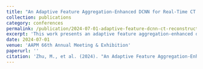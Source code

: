 ```yaml
---
title: "An Adaptive Feature Aggregation-Enhanced DCNN for Real-Time CT Reconstruction and Tumor Segmentation from Single X-Ray Projections"
collection: publications
category: conferences
permalink: /publication/2024-07-01-adaptive-feature-dcnn-ct-reconstruction
excerpt: 'This work presents an adaptive feature aggregation-enhanced deep convolutional neural network (DCNN) for real-time CT reconstruction and tumor segmentation from single X-ray projections, demonstrated at the AAPM 66th Annual Meeting.'
date: 2024-07-01
venue: 'AAPM 66th Annual Meeting & Exhibition'
paperurl: ''
citation: 'Zhu, M., et al. (2024). "An Adaptive Feature Aggregation-Enhanced DCNN for Real-Time CT Reconstruction and Tumor Segmentation from Single X-Ray Projections." <i>AAPM 66th Annual Meeting & Exhibition</i>.'
---
```

